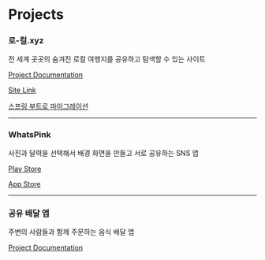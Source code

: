 # Projects

### 로-컬.xyz

전 세계 곳곳의 숨겨진 로컬 여행지를 공유하고 탐색할 수 있는 사이트

[Project Documentation](https://github.com/jinwuui/local-travel-map-frontend)

[Site Link](https://looocal.xyz)

[스프링 부트로 마이그레이션](https://github.com/jinwuui/local-travel-spring-backend?tab=readme-ov-file#readme)

---

### WhatsPink

사진과 달력을 선택해서 배경 화면을 만들고 서로 공유하는 SNS 앱

[Play Store](https://play.google.com/store/apps/details?id=com.whatspink.app)

[App Store](https://apps.apple.com/kr/app/whatspink/id1633590812)

---

### 공유 배달 앱

주변의 사람들과 함께 주문하는 음식 배달 앱

[Project Documentation](https://github.com/jinwuui/share-delivery-front)
